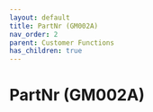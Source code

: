 ```yaml
---
layout: default
title: PartNr (GM002A)
nav_order: 2
parent: Customer Functions
has_children: true
---
```

# PartNr (GM002A)

